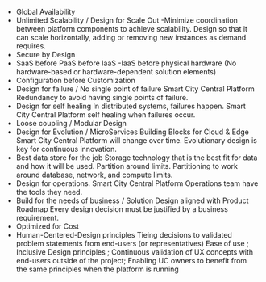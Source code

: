 - Global Availability
- Unlimited Scalability / Design for Scale Out 
-Minimize coordination between platform components to achieve scalability. Design so that it can scale horizontally, adding or removing new instances as demand requires.
- Secure by Design
- SaaS before PaaS before IaaS
-IaaS before physical hardware (No hardware-based or hardware-dependent solution elements)
- Configuration before Customization
- Design for failure / No single point of failure 
Smart City Central Platform Redundancy to avoid having single points of failure. 
- Design for self healing
In distributed systems, failures happen. Smart City Central Platform self healing when failures occur.
- Loose coupling / Modular Design
- Design for Evolution / MicroServices Building Blocks for Cloud & Edge  
Smart City Central Platform will change over time. Evolutionary design is key for continuous innovation.
- Best data store for the job 
Storage technology that is the best fit for data and how it will be used. Partition around limits. Partitioning to work around database, network, and compute limits. 
- Design for operations. 
Smart City Central Platform Operations team have the tools they need.
- Build for the needs of business / Solution Design aligned with Product Roadmap
Every design decision must be justified by a business requirement.
- Optimized for Cost
- Human-Centered-Design principles 
Tieing decisions to validated problem statements from end-users (or representatives) 
Ease of use ; Inclusive Design principles ; Continuous validation of UX concepts with end-users outside of the project; Enabling UC owners to benefit from the same principles when the platform is running
